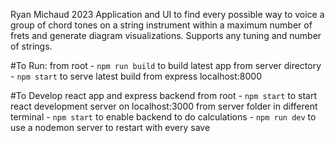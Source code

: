 Ryan Michaud 2023 
Application and UI to find every possible way to voice a group of chord tones on a string instrument within a maximum number of frets and generate diagram visualizations. Supports any tuning and number of strings.


#To Run:
    from root 
        - `npm run build` to build latest app
    from server directory 
        - `npm start` to serve latest build from express localhost:8000

#To Develop react app and express backend
    from root 
        - `npm start` to start react development server on localhost:3000
    from server folder in different terminal
        - `npm start` to enable backend to do calculations
        - `npm run dev` to use a nodemon server to restart with every save

